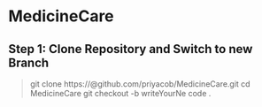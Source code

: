 # MedicineCare

## Step 1: Clone Repository and Switch to new Branch
> git clone https://@github.com/priyacob/MedicineCare.git
> cd MedicineCare
> git checkout -b writeYourNe
code . 







